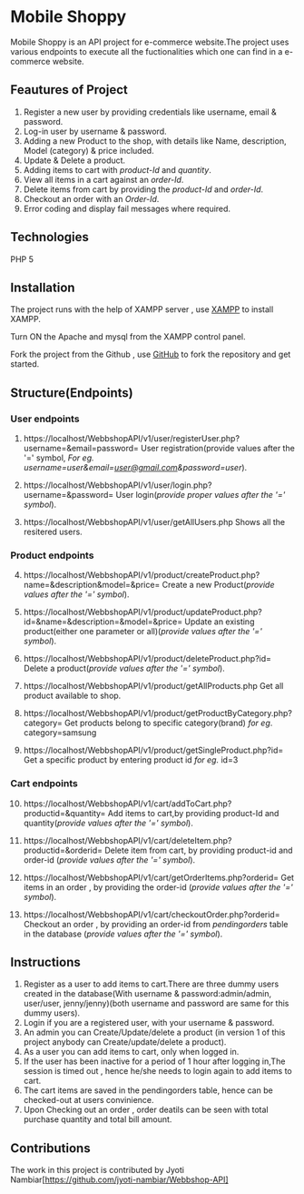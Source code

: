# Mobile Shoppy
Mobile Shoppy is an API project for e-commerce website.The project uses various endpoints to execute all the fuctionalities which one can find in a e-commerce website.

## Feautures of Project
1. Register a new user by providing credentials like username, email & password.
2. Log-in user by username & password.
3. Adding a new Product to the shop, with details like Name, description, Model (category) & price included.
4. Update & Delete a product.
5. Adding items to cart with _product-Id_ and _quantity_.
6. View all items in a cart against an _order-Id_.
7. Delete items from cart by providing the _product-Id_ and _order-Id_.
8. Checkout an order with an _Order-Id_.
9. Error coding and display fail messages where required.

## Technologies
PHP 5


## Installation
The project runs with the help of XAMPP server , use [XAMPP](https://www.apachefriends.org/download.html) to install XAMPP.

Turn ON the Apache and mysql from the XAMPP control panel.

Fork the project from the Github , use [GitHub](https://github.com/jyoti-nambiar/Webbshop-API.git) to fork the repository and get started.


## Structure(Endpoints)
### User endpoints
1. https://localhost/WebbshopAPI/v1/user/registerUser.php?username=&email=password=
   User registration(provide values after the '=' symbol, _For eg._ _username=user&email=user@gmail.com&password=user_).

2. https://localhost/WebbshopAPI/v1/user/login.php?username=&password=
   User login(_provide proper values after the '=' symbol_).

3. https://localhost/WebbshopAPI/v1/user/getAllUsers.php
    Shows all the resitered users.

### Product endpoints
4. https://localhost/WebbshopAPI/v1/product/createProduct.php?name=&description&model=&price=
Create a new Product(_provide values after the '=' symbol_).

5. https://localhost/WebbshopAPI/v1/product/updateProduct.php?id=&name=&description=&model=&price=
Update an existing product(either one parameter or all)(_provide values after the '=' symbol_).

6. https://localhost/WebbshopAPI/v1/product/deleteProduct.php?id=
Delete a product(_provide values after the '=' symbol_).

7. https://localhost/WebbshopAPI/v1/product/getAllProducts.php
    Get all product available to shop.

8. https://localhost/WebbshopAPI/v1/product/getProductByCategory.php?category=
Get products belong to specific category(brand) _for eg_. category=samsung

9. https://localhost/WebbshopAPI/v1/product/getSingleProduct.php?id=
Get a specific product by entering product id _for eg._ id=3

### Cart endpoints
10. https://localhost/WebbshopAPI/v1/cart/addToCart.php?productid=&quantity=
Add items to cart,by providing product-Id and quantity(_provide values after the '=' symbol_).

11. https://localhost/WebbshopAPI/v1/cart/deleteItem.php?productid=&orderid=
Delete item from cart, by providing product-id and order-id (_provide values after the '=' symbol_).

12. https://localhost/WebbshopAPI/v1/cart/getOrderItems.php?orderid=
Get items in an order , by providing the order-id (_provide values after the '=' symbol_).

13. https://localhost/WebbshopAPI/v1/cart/checkoutOrder.php?orderid=
Checkout an order , by providing an order-id from _pendingorders_ table in the database (_provide values after the '=' symbol_).


## Instructions
1. Register as a user to add items to cart.There are three dummy users created in the database(With username & password:admin/admin, user/user, jenny/jenny)(both username and password are same for this dummy users).
2. Login if you are a registered user, with your username & password.
3. An admin you can Create/Update/delete a product (in version 1 of this project anybody can Create/update/delete a product).
4. As a user you can add items to cart, only when logged in.
5. If the user has been inactive for a period of 1 hour after logging in,The session is timed out , hence he/she needs to login again to add items to cart.
6. The cart items are saved in the pendingorders table, hence can be checked-out at users convinience.
7. Upon Checking out an order , order deatils can be seen with total purchase quantity and total bill amount.

## Contributions
The work in this project is contributed by Jyoti Nambiar[https://github.com/jyoti-nambiar/Webbshop-API]





